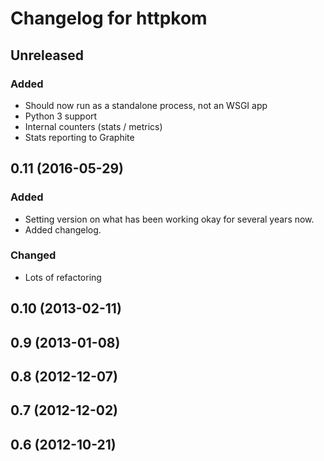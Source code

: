 # Changelog for httpkom

## Unreleased

### Added

- Should now run as a standalone process, not an WSGI app
- Python 3 support
- Internal counters (stats / metrics)
- Stats reporting to Graphite

## 0.11 (2016-05-29)

### Added

- Setting version on what has been working okay for several years now.
- Added changelog.

### Changed

- Lots of refactoring


## 0.10 (2013-02-11)

## 0.9 (2013-01-08)

## 0.8 (2012-12-07)

## 0.7 (2012-12-02)

## 0.6 (2012-10-21)
